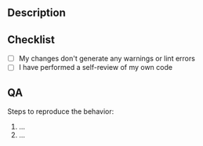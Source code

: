 ## Description


## Checklist

- [ ] My changes don't generate any warnings or lint errors
- [ ] I have performed a self-review of my own code

## QA

Steps to reproduce the behavior:

1. ...
2. ...
